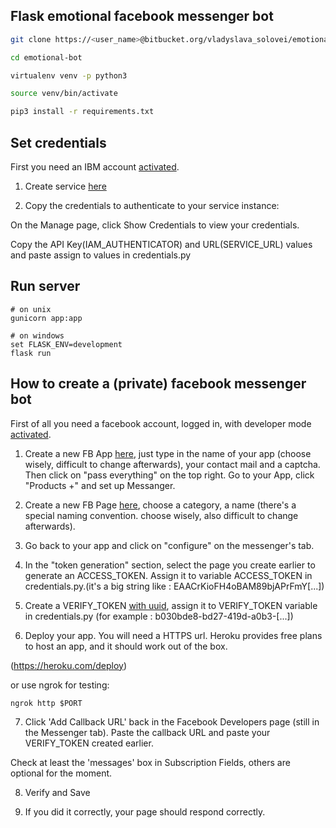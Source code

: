 ## Flask emotional facebook messenger bot


```bash
git clone https://<user_name>@bitbucket.org/vladyslava_solovei/emotional-bot.git

cd emotional-bot

virtualenv venv -p python3

source venv/bin/activate

pip3 install -r requirements.txt
```


## Set credentials

First you need an IBM account [activated](https://cloud.ibm.com/).



1. Create service [here](https://cloud.ibm.com/catalog/services/tone-analyzer)

2. Copy the credentials to authenticate to your service instance:

On the Manage page, click Show Credentials to view your credentials.

Copy the API Key(IAM_AUTHENTICATOR) and URL(SERVICE_URL) values and paste assign to values in credentials.py



## Run server


```
# on unix
gunicorn app:app

# on windows
set FLASK_ENV=development
flask run
```



## How to create a (private) facebook messenger bot



First of all you need a facebook account, logged in, with developer mode [activated](https://developers.facebook.com/).



1. Create a new FB App [here](https://developers.facebook.com/quickstarts/?platform=web), just type in the name of your app (choose wisely, difficult to change afterwards), your contact mail and a captcha. Then click on "pass everything" on the top right. Go to your App, click "Products +" and set up Messanger.



2. Create a new FB Page [here](https://www.facebook.com/pages/create), choose a category, a name (there's a special naming convention. choose wisely, also difficult to change afterwards).



3. Go back to your app and click on "configure" on the messenger's tab.



4. In the "token generation" section, select the page you create earlier to generate an ACCESS_TOKEN. Assign it to variable ACCESS_TOKEN in credentials.py.(it's a big string like : EAACrKioFH4oBAM89bjAPrFmY[...])



5. Create a VERIFY_TOKEN [with uuid](https://www.uuidgenerator.net/version4), assign it to VERIFY_TOKEN variable in credentials.py (for example : b030bde8-bd27-419d-a0b3-[...])



6. Deploy your app. You will need a HTTPS url. Heroku provides free plans to host an app, and it should work out of the box.



(https://heroku.com/deploy)



or use ngrok for testing:


```
ngrok http $PORT
```


7. Click 'Add Callback URL' back in the Facebook Developers page (still in the Messenger tab). Paste the callback URL and paste your VERIFY_TOKEN created earlier.



Check at least the 'messages' box in Subscription Fields, others are optional for the moment.



8. Verify and Save



9. If you did it correctly, your page should respond correctly.
